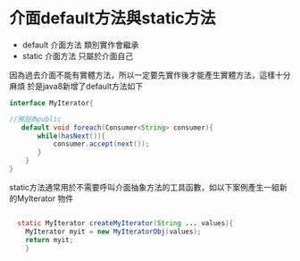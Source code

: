 # 介面default方法與static方法

- default 介面方法 類別實作會繼承
- static 介面方法 只屬於介面自己

 因為過去介面不能有實體方法，所以一定要先實作後才能產生實體方法，這樣十分麻煩
於是java8新增了default方法如下
```java
interface MyIterator{

//預設為public
   default void foreach(Consumer<String> consumer){	
       while(hasNext()){
           consumer.accept(next());
       }	
    }
}

```
static方法通常用於不需要呼叫介面抽象方法的工具函數，如以下案例產生一組新的MyIterator 物件
```java

  static MyIterator createMyIterator(String ... values){
	MyIterator myit = new MyIteratorObj(values);
	return myit;
    }
```
